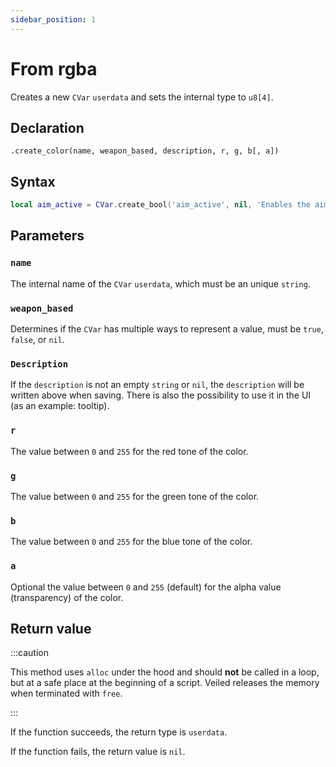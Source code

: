 ```yaml
---
sidebar_position: 1
---
```


# From rgba

Creates a new `CVar` `userdata` and sets the internal type to `u8[4]`.

## Declaration

`.create_color(name, weapon_based, description, r, g, b[, a])`

## Syntax

```lua
local aim_active = CVar.create_bool('aim_active', nil, 'Enables the aimbot', true);
```

## Parameters

### `name`

The internal name of the `CVar` `userdata`, which must be an unique `string`.

### `weapon_based`

Determines if the `CVar` has multiple ways to represent a value, must be `true`, `false`, or `nil`.

### `Description`

If the `description` is not an empty `string` or `nil`, the `description` will be written above when saving.
There is also the possibility to use it in the UI (as an example: tooltip).

### `r`

The value between `0` and `255` for the red tone of the color.

### `g`

The value between `0` and `255` for the green tone of the color.

### `b`

The value between `0` and `255` for the blue tone of the color.

### `a`

Optional the value between `0` and `255` (default) for the alpha value (transparency) of the color.

## Return value

:::caution

This method uses `alloc` under the hood and should **not** be called in a loop, but at a safe place at the beginning of a script.
Veiled releases the memory when terminated with `free`.

:::

If the function succeeds, the return type is `userdata`.

If the function fails, the return value is `nil`.
